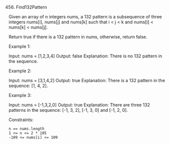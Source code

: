 456. Find132Pattern

Given an array of n integers nums, a 132 pattern is a subsequence of three integers nums[i], nums[j] and nums[k] such that i < j < k and nums[i] < nums[k] < nums[j].

Return true if there is a 132 pattern in nums, otherwise, return false.

Example 1:

Input: nums = [1,2,3,4]
Output: false
Explanation: There is no 132 pattern in the sequence.

Example 2:

Input: nums = [3,1,4,2]
Output: true
Explanation: There is a 132 pattern in the sequence: [1, 4, 2].

Example 3:

Input: nums = [-1,3,2,0]
Output: true
Explanation: There are three 132 patterns in the sequence: [-1, 3, 2], [-1, 3, 0] and [-1, 2, 0].

Constraints:

    n == nums.length
    1 <= n <= 2 * 105
    -109 <= nums[i] <= 109
